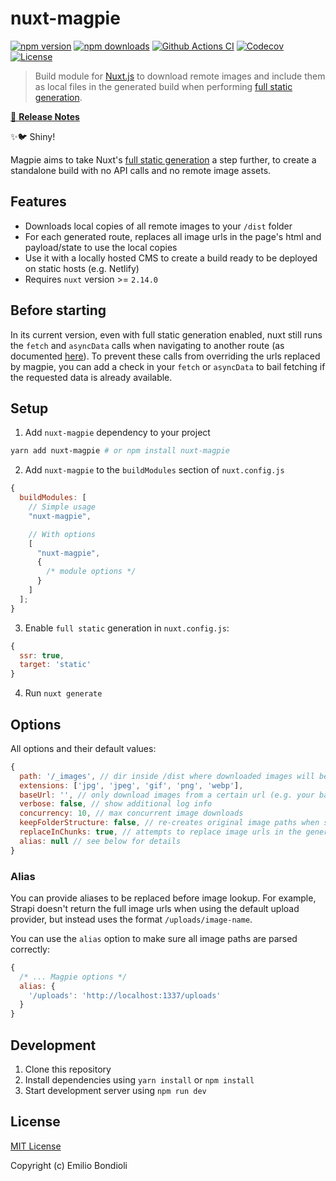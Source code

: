 # nuxt-magpie

[![npm version][npm-version-src]][npm-version-href]
[![npm downloads][npm-downloads-src]][npm-downloads-href]
[![Github Actions CI][github-actions-ci-src]][github-actions-ci-href]
[![Codecov][codecov-src]][codecov-href]
[![License][license-src]][license-href]

> Build module for [Nuxt.js](https://github.com/nuxt/nuxt.js) to download remote images and include them as local files in the generated build when performing [full static generation](https://nuxtjs.org/blog/going-full-static/).

[📖 **Release Notes**](./CHANGELOG.md)

✨🐦 Shiny!

Magpie aims to take Nuxt's [full static generation](https://nuxtjs.org/blog/going-full-static/) a step further, to create a standalone build with no API calls and no remote image assets.

## Features

- Downloads local copies of all remote images to your `/dist` folder
- For each generated route, replaces all image urls in the page's html and payload/state to use the local copies
- Use it with a locally hosted CMS to create a build ready to be deployed on static hosts (e.g. Netlify)
- Requires `nuxt` version >= `2.14.0`

## Before starting

In its current version, even with full static generation enabled, nuxt still runs the `fetch` and `asyncData` calls when navigating to another route (as documented [here](https://nuxtjs.org/blog/going-full-static#current-issues)). To prevent these calls from overriding the urls replaced by magpie, you can add a check in your `fetch` or `asyncData` to bail fetching if the requested data is already available.

## Setup

1. Add `nuxt-magpie` dependency to your project

```bash
yarn add nuxt-magpie # or npm install nuxt-magpie
```

2. Add `nuxt-magpie` to the `buildModules` section of `nuxt.config.js`

```js
{
  buildModules: [
    // Simple usage
    "nuxt-magpie",

    // With options
    [
      "nuxt-magpie",
      {
        /* module options */
      }
    ]
  ];
}
```

3. Enable `full static` generation in `nuxt.config.js`:

```js
{
  ssr: true,
  target: 'static'
}
```

4. Run `nuxt generate`

## Options

All options and their default values: 
```js
{
  path: '/_images', // dir inside /dist where downloaded images will be saved
  extensions: ['jpg', 'jpeg', 'gif', 'png', 'webp'],
  baseUrl: '', // only download images from a certain url (e.g. your backend url)
  verbose: false, // show additional log info
  concurrency: 10, // max concurrent image downloads
  keepFolderStructure: false, // re-creates original image paths when saving local copies
  replaceInChunks: true, // attempts to replace image urls in the generated javascript chunks
  alias: null // see below for details
}
```

### Alias

You can provide aliases to be replaced before image lookup.
For example, Strapi doesn't return the full image urls when using the default upload provider, but instead uses the format `/uploads/image-name`.

You can use the `alias` option to make sure all image paths are parsed correctly:

```js
{
  /* ... Magpie options */
  alias: {
    '/uploads': 'http://localhost:1337/uploads'
  }
}

```

## Development

1. Clone this repository
2. Install dependencies using `yarn install` or `npm install`
3. Start development server using `npm run dev`

## License

[MIT License](./LICENSE)

Copyright (c) Emilio Bondioli

<!-- Badges -->

[npm-version-src]: https://img.shields.io/npm/v/nuxt-magpie/latest.svg
[npm-version-href]: https://npmjs.com/package/nuxt-magpie
[npm-downloads-src]: https://img.shields.io/npm/dt/nuxt-magpie.svg
[npm-downloads-href]: https://npmjs.com/package/nuxt-magpie
[github-actions-ci-src]: https://github.com/emiliobondioli/nuxt-magpie/workflows/ci/badge.svg
[github-actions-ci-href]: https://github.com/emiliobondioli/nuxt-magpie/actions?query=workflow%3Aci
[codecov-src]: https://img.shields.io/codecov/c/github/emiliobondioli/nuxt-magpie.svg
[codecov-href]: https://codecov.io/gh/emiliobondioli/nuxt-magpie
[license-src]: https://img.shields.io/npm/l/nuxt-magpie.svg
[license-href]: https://npmjs.com/package/nuxt-magpie
